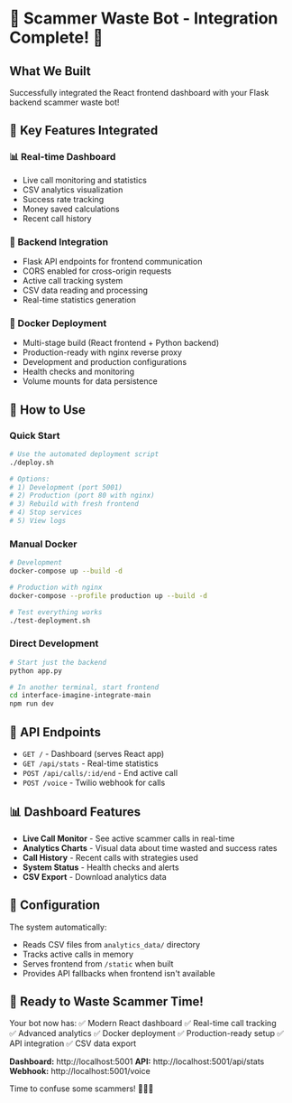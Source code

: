 # 🤖 Scammer Waste Bot - Integration Complete! 🎉

## What We Built
Successfully integrated the React frontend dashboard with your Flask backend scammer waste bot!

## 🎯 Key Features Integrated

### 📊 Real-time Dashboard
- Live call monitoring and statistics
- CSV analytics visualization  
- Success rate tracking
- Money saved calculations
- Recent call history

### 🔧 Backend Integration
- Flask API endpoints for frontend communication
- CORS enabled for cross-origin requests
- Active call tracking system
- CSV data reading and processing
- Real-time statistics generation

### 🐳 Docker Deployment
- Multi-stage build (React frontend + Python backend)
- Production-ready with nginx reverse proxy
- Development and production configurations
- Health checks and monitoring
- Volume mounts for data persistence

## 🚀 How to Use

### Quick Start
```bash
# Use the automated deployment script
./deploy.sh

# Options:
# 1) Development (port 5001)
# 2) Production (port 80 with nginx)
# 3) Rebuild with fresh frontend
# 4) Stop services
# 5) View logs
```

### Manual Docker
```bash
# Development
docker-compose up --build -d

# Production with nginx
docker-compose --profile production up --build -d

# Test everything works
./test-deployment.sh
```

### Direct Development
```bash
# Start just the backend
python app.py

# In another terminal, start frontend
cd interface-imagine-integrate-main
npm run dev
```

## 📡 API Endpoints

- `GET /` - Dashboard (serves React app)
- `GET /api/stats` - Real-time statistics
- `POST /api/calls/:id/end` - End active call
- `POST /voice` - Twilio webhook for calls

## 📊 Dashboard Features

- **Live Call Monitor** - See active scammer calls in real-time
- **Analytics Charts** - Visual data about time wasted and success rates
- **Call History** - Recent calls with strategies used
- **System Status** - Health checks and alerts
- **CSV Export** - Download analytics data

## 🔧 Configuration

The system automatically:
- Reads CSV files from `analytics_data/` directory
- Tracks active calls in memory
- Serves frontend from `/static` when built
- Provides API fallbacks when frontend isn't available

## 🎉 Ready to Waste Scammer Time!

Your bot now has:
✅ Modern React dashboard
✅ Real-time call tracking  
✅ Advanced analytics
✅ Docker deployment
✅ Production-ready setup
✅ API integration
✅ CSV data export

**Dashboard:** http://localhost:5001
**API:** http://localhost:5001/api/stats
**Webhook:** http://localhost:5001/voice

Time to confuse some scammers! 🤖👴📞
